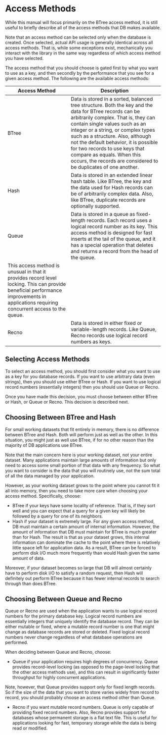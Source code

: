 # Access Methods
While this manual will focus primarily on the BTree access method, it is still useful to briefly describe all of the access methods that DB makes available. 

Note that an access method can be selected only when the database is created. Once selected, actual API usage is generally identical across all access methods. That is, while some exceptions exist, mechanically you interact with the library in the same way regardless of which access method you have selected. 

The access method that you should choose is gated first by what you want to use as a key, and then secondly by the performance that you see for a given access method. 
The following are the available access methods: 

| Access Method | Description |
| ------------- | ----------- |
| BTree | Data is stored in a sorted, balanced tree structure. Both the key and the data for BTree records can be arbitrarily complex. That is, they can contain single values such as an integer or a string, or complex types such as a structure. Also, although not the default behavior, it is possible for two records to use keys that compare as equals. When this occurs, the records are considered to be duplicates of one another. |
| Hash | Data is stored in an extended linear hash table. Like BTree, the key and the data used for Hash records can be of arbitrarily complex data. Also, like BTree, duplicate records are optionally supported. |
| Queue | Data is stored in a queue as fixed-length records. Each record uses a logical record number as its key. This access method is designed for fast inserts at the tail of the queue, and it has a special operation that deletes and returns a record from the head of the queue. 
This access method is unusual in that it provides record level locking. This can provide beneficial performance improvements in applications requiring concurrent access to the queue. |
| Recno | Data is stored in either fixed or variable-length records. Like Queue, Recno records use logical record numbers as keys. 

## Selecting Access Methods
To select an access method, you should first consider what you want to use as a key for you database records. If you want to use arbitrary data (even strings), then you should use either BTree or Hash. If you want to use logical record numbers (essentially integers) then you should use Queue or Recno. 

Once you have made this decision, you must choose between either BTree or Hash, or Queue or Recno. This decision is described next. 

## Choosing Between BTree and Hash
For small working datasets that fit entirely in memory, there is no difference between BTree and Hash. Both will perform just as well as the other. In this situation, you might just as well use BTree, if for no other reason than the majority of DB applications use BTree. 

Note that the main concern here is your working dataset, not your entire dataset. Many applications maintain large amounts of information but only need to access some small portion of that data with any frequency. So what you want to consider is the data that you will routinely use, not the sum total of all the data managed by your application. 

However, as your working dataset grows to the point where you cannot fit it all into memory, then you need to take more care when choosing your access method. Specifically, choose: 
- BTree if your keys have some locality of reference. That is, if they sort well and you can expect that a query for a given key will likely be followed by a query for one of its neighbors. 
- Hash if your dataset is extremely large. For any given access method, DB must maintain a certain amount of internal information. However, the amount of information that DB must maintain for BTree is much greater than for Hash. The result is that as your dataset grows, this internal information can dominate the cache to the point where there is relatively little space left for application data. As a result, BTree can be forced to perform disk I/O much more frequently than would Hash given the same amount of data. 

Moreover, if your dataset becomes so large that DB will almost certainly have to perform disk I/O to satisfy a random request, then Hash will definitely out perform BTree because it has fewer internal records to search through than does BTree. 

## Choosing Between Queue and Recno
Queue or Recno are used when the application wants to use logical record numbers for the primary database key. Logical record numbers are essentially integers that uniquely identify the database record. They can be either mutable or fixed, where a mutable record number is one that might change as database records are stored or deleted. Fixed logical record numbers never change regardless of what database operations are performed. 

When deciding between Queue and Recno, choose: 
- Queue if your application requires high degrees of concurrency. Queue provides record-level locking (as opposed to the page-level locking that the other access methods use), and this can result in significantly faster throughput for highly concurrent applications. 

Note, however, that Queue provides support only for fixed length records. So if the size of the data that you want to store varies widely from record to record, you should probably choose an access method other than Queue. 

- Recno if you want mutable record numbers. Queue is only capable of providing fixed record numbers. Also, Recno provides support for databases whose permanent storage is a flat text file. This is useful for applications looking for fast, temporary storage while the data is being read or modified. 
